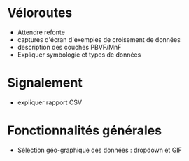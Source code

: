 # Véloroutes

- Attendre refonte
- captures d'écran d'exemples de croisement de données
- description des couches PBVF/MnF
- Expliquer symbologie et types de données

# Signalement

- expliquer rapport CSV

# Fonctionnalités générales

- Sélection géo-graphique des données : dropdown et GIF
